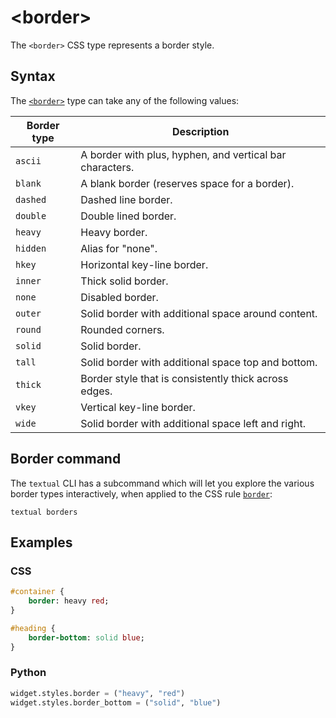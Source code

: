 # &lt;border&gt;

The `<border>` CSS type represents a border style.

## Syntax

The [`<border>`](./border.md) type can take any of the following values:

| Border type | Description                                              |
|-------------|----------------------------------------------------------|
| `ascii`     | A border with plus, hyphen, and vertical bar characters. |
| `blank`     | A blank border (reserves space for a border).            |
| `dashed`    | Dashed line border.                                      |
| `double`    | Double lined border.                                     |
| `heavy`     | Heavy border.                                            |
| `hidden`    | Alias for "none".                                        |
| `hkey`      | Horizontal key-line border.                              |
| `inner`     | Thick solid border.                                      |
| `none`      | Disabled border.                                         |
| `outer`     | Solid border with additional space around content.       |
| `round`     | Rounded corners.                                         |
| `solid`     | Solid border.                                            |
| `tall`      | Solid border with additional space top and bottom.       |
| `thick`     | Border style that is consistently thick across edges.    |
| `vkey`      | Vertical key-line border.                                |
| `wide`      | Solid border with additional space left and right.       |

## Border command

The `textual` CLI has a subcommand which will let you explore the various border types interactively, when applied to the CSS rule [`border`](../styles/border.md):

```
textual borders
```

## Examples

### CSS

```sass
#container {
    border: heavy red;
}

#heading {
    border-bottom: solid blue;
}
```

### Python

```py
widget.styles.border = ("heavy", "red")
widget.styles.border_bottom = ("solid", "blue")
```
